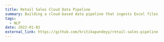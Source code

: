 ```yaml
---
title: Retail Sales Cloud Data Pipeline
summary: Building a cloud-based data pipeline that ingests Excel files, transforms them with Python, loads them into Azure SQL Database, and delivers interactive dashboards in Power BI to ensure the platform scales with business growth.
tags:
  - NLP
date: 2022-01-01
external_link: https://github.com/kritikapandeyy/retail-sales-pipeline
---
```

